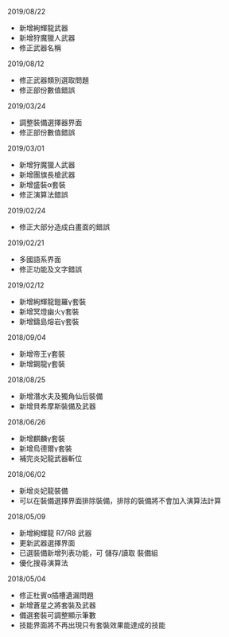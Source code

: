 <span>2019/08/22</span>
<ul>
    <li>新增絢輝龍武器</li>
    <li>新增狩魔獵人武器</li>
    <li>修正武器名稱</li>
</ul>

<span>2019/08/12</span>
<ul>
    <li>修正武器類別選取問題</li>
    <li>修正部份數值錯誤</li>
</ul>

<span>2019/03/24</span>
<ul>
    <li>調整裝備選擇器界面</li>
    <li>修正部份數值錯誤</li>
</ul>

<span>2019/03/01</span>
<ul>
    <li>新增狩魔獵人武器</li>
    <li>新增團旗長槍武器</li>
    <li>新增盛裝α套裝</li>
    <li>修正演算法錯誤</li>
</ul>

<span>2019/02/24</span>
<ul>
    <li>修正大部分造成白畫面的錯誤</li>
</ul>

<span>2019/02/21</span>
<ul>
    <li>多國語系界面</li>
    <li>修正功能及文字錯誤</li>
</ul>

<span>2019/02/12</span>
<ul>
    <li>新增絢輝龍鎧羅γ套裝</li>
    <li>新增冥燈幽火γ套裝</li>
    <li>新增鑄島熔岩γ套裝</li>
</ul>

<span>2018/09/04</span>
<ul>
    <li>新增帝王γ套裝</li>
    <li>新增鋼龍γ套裝</li>
</ul>

<span>2018/08/25</span>
<ul>
    <li>新增潛水夫及獨角仙后裝備</li>
    <li>新增貝希摩斯裝備及武器</li>
</ul>

<span>2018/06/26</span>
<ul>
    <li>新增麒麟γ套裝</li>
    <li>新增烏德爾γ套裝</li>
    <li>補完炎妃龍武器斬位</li>
</ul>

<span>2018/06/02</span>
<ul>
    <li>新增炎妃龍裝備</li>
    <li>可以在裝備選擇界面排除裝備，排除的裝備將不會加入演算法計算</li>
</ul>

<span>2018/05/09</span>
<ul>
    <li>新增絢輝龍 R7/R8 武器</li>
    <li>更新武器選擇界面</li>
    <li>已選裝備新增列表功能，可 儲存/讀取 裝備組</li>
    <li>優化搜尋演算法</li>
</ul>

<span>2018/05/04</span>
<ul>
    <li>修正杜賓α插槽遺漏問題</li>
    <li>新增蒼星之將套裝及武器</li>
    <li>備選套裝可調整顯示筆數</li>
    <li>技能界面將不再出現只有套裝效果能達成的技能</li>
</ul>
